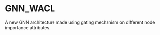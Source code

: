 # GNN_WACL
A new GNN architecture made using gating mechanism on different node importance attributes.
